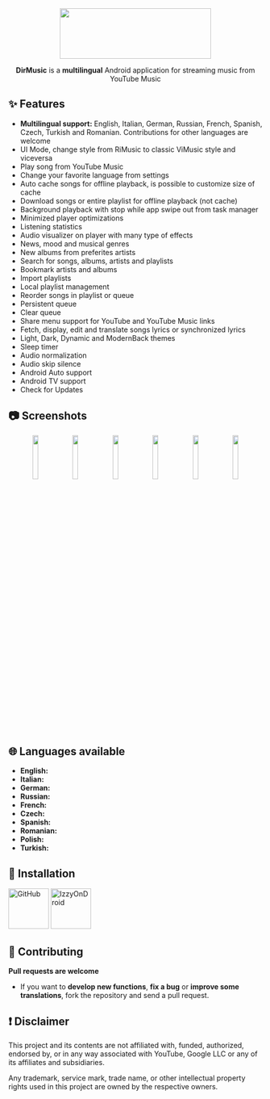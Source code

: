 <div align="center">
  <img src="./app_logo.png" width="300" height="100" />    
  <p><b>DirMusic</b> is a <b>multilingual</b> Android application for streaming music from YouTube Music</p>
</div>

## ✨ Features
- **Multilingual support:** English, Italian, German, Russian, French, Spanish, Czech, Turkish and Romanian. Contributions for other languages are welcome
- UI Mode, change style from RiMusic to classic ViMusic style and viceversa
- Play song from YouTube Music
- Change your favorite language from settings
- Auto cache songs for offline playback, is possible to customize size of cache
- Download songs or entire playlist for offline playback (not cache) 
- Background playback with stop while app swipe out from task manager
- Minimized player optimizations
- Listening statistics
- Audio visualizer on player with many type of effects
- News, mood and musical genres
- New albums from preferites artists
- Search for songs, albums, artists and playlists
- Bookmark artists and albums
- Import playlists
- Local playlist management
- Reorder songs in playlist or queue
- Persistent queue
- Clear queue
- Share menu support for YouTube and YouTube Music links
- Fetch, display, edit and translate songs lyrics or synchronized lyrics
- Light, Dark, Dynamic and ModernBack themes
- Sleep timer
- Audio normalization
- Audio skip silence
- Android Auto support
- Android TV support
- Check for Updates

## 📷 Screenshots
<div align="center">
  <img src="./fastlane/metadata/android/en-US/images/phoneScreenshots/1.jpg" width="15%" />
  <img src="./fastlane/metadata/android/en-US/images/phoneScreenshots/2.jpg" width="15%" />
  <img src="./fastlane/metadata/android/en-US/images/phoneScreenshots/3.jpg" width="15%" />
  <img src="./fastlane/metadata/android/en-US/images/phoneScreenshots/4.jpg" width="15%" />
  <img src="./fastlane/metadata/android/en-US/images/phoneScreenshots/5.jpg" width="15%" />
  <img src="./fastlane/metadata/android/en-US/images/phoneScreenshots/6.jpg" width="15%" />
</div>

## 🌐 Languages available
- **English:**
- **Italian:**
- **German:**
- **Russian:**
- **French:**
- **Czech:**
- **Spanish:**
- **Romanian:**
- **Polish:**
- **Turkish:**

## 📲 Installation
[<img src="./assets/images/getItGithub.png" alt="GitHub" height="80">](https://github.com/dirquel/DirMusic/releases/latest)
[<img src="./assets/images/getItIzzyOnDroid.png" alt="IzzyOnDroid" height="80">](https://apt.izzysoft.de/fdroid/index/apk/it.fast4x.rimusic/)

## 🤝 Contributing
**Pull requests are welcome**
- If you want to **develop new functions**, **fix a bug** or **improve some translations**, fork the repository and send a pull request.

## ❗ Disclaimer
This project and its contents are not affiliated with, funded, authorized, endorsed by, or in any way associated with YouTube, Google LLC or any of its affiliates and subsidiaries.

Any trademark, service mark, trade name, or other intellectual property rights used in this project are owned by the respective owners.
